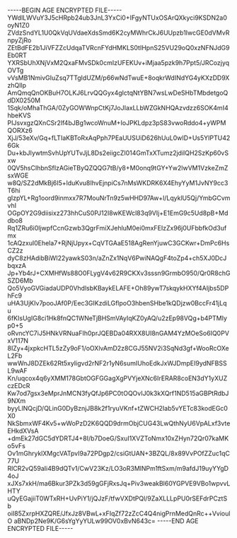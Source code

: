 -----BEGIN AGE ENCRYPTED FILE-----
YWdlLWVuY3J5cHRpb24ub3JnL3YxCi0+IFgyNTUxOSArQXkyci9KSDN2a0oyN1Z0
ZVdzSndYL1U0QkVqUVdaeXdsSmd6K2cyMWhrCkJ6UUpzb1IwcGE0dVMvRnpyZjRo
ZEtBdFE2b1JiVFZZcUdqaTVRcnFYdHMKLS0tIHpnS25VU29oQ0xzNFNJdG9Eb0RT
YXRSbUhXNjVxM2QxaFMvSDk0cmIzUFEKUv+iMjaa5pzk9h7Ppt5/JRCozjyqOVTg
vVsMB1NmivGIuZsq7TTgIdUZM/p66wNdTwuE+8oqkrWdINdYG4yKXzDD9XzhQlIp
AmQmqQnOKBuH7OLKJ6LrvQQGyx4gIctqNtYBN7wsLwDeSHbTMbdetgoQdDX0250M
1Sqk/oMhaThGA/0ZyGOWWnpCtKj7JoJIaxLLbWZGkNHQAzvdzz6SOK4mI4hbeKVS
PIJsvxgzQXnCSr2lf4bJBg1wcoWnuM+IoJPKLdpz3pS83vwoRddo4+yWPMQORXz6
XjJ/53eXv/Gq+fLTIaKBToRxAqPph7PEaUUSUiD626hUuL0wID+Us5YIPTU426Gk
Du+kbJIywtmSvhUpYUTvJjL8Ds2eiigcZI014GmTxXTumz2jdilQH2SzKp60vSxw
0QV5hsCIhbnSfIzAGieTByQZQQG7tB/y8+M0onq9tGY+Yw2lwVM1VzkeZmZsxWGE
w8Q/SZ2dMkBj6I5+lduKvu8IhvEjnpiCs7nMsWKDRK6X4EhyYyM1JvNY9cc3T6hi
gIzpYL+Rg1oord9inmxx7R7MouNrTn9z5wHHD97Aw+l/LqyklU5Qj/YmbGCvmvhI
OGpOY2G9diisixz273hhCuS0PJ12I8wKEWcl83q9VIj+E1EmG9c5Ud8pB+Mddbo8
Rq1ZRu6i0ljwpfCcnGzwb3QgrFmiXJehluM0ei0mxFEIzZx96j0UFbbfkOd3ufmx
1cAQzxul0Ehela7+RjNjUpyx+CqVTGAaE518AgRenYjuwC3GCKwr+DmPc6HsCZ2z
dyC8zHAdibBiWI22yawkS03n/aZnZx1NqV6PwiNAQgF4toZp4+ch5XJ0DcJbqxzA
Jp+Yb4rJ+CXMHfWs88O0FLygV4v62R9CKXv3sssn9GrmbO950/Qr0R8chGSZD6Mb
Qo5VyoGVGiadaUDP0VhdlsbKBaykELAFE+Oh89ywT7skqykHXYf4AIjbs5DPhFc9
uHA3UjKIv7pooJAf0P/Eec3GIKzdiLGflpoO3hbenSHbe1kQDjzw0BccFr41jLqu
6fKIsUgIG8ci1Hk8fnQC1WNeTjBHSmVAyIqKZ0yAQ/u2zEp98VQg+b4PTMIyp0+5
oRvncYC7iJ5HNkVRNuaFIh0prJQEBDa04RXX8UI8nGAM4YzMOeSo6IQ0PVxV117N
8IZy+4jxpkcHTL5zZy9oF1/oOXlvAmD2z8CGJ55NV2i3SqNd3gf+WooRcOXeL2Fb
wwWnJ8DZEk62Rt5xyIigvd2rNF2r1yN6sumIUhoEdkJxWJDmpEI9ydNFBSSL9wAF
Kn/uqcox4q6yXMM178GbtOGFGGagXgPVYjeXNc6IrERAR8coEN3dY1yXUZczEDcR
Kw7od7gsx3eMprJnMCN3fyQfJp6PC0tOQOvIJ0k3kXQrf1ND515aGBPtRdbJ9NXm
byyLlNQcjD/QLinG0DyBznjJB8k2f1ryuVKnf+tZWCH2Iab5vYETc83kodEGc0X0
NkSbmxWF4Kv5+wWoPzD2K6QQD9drmObjCUG43LwQthNyU6VpALxf3vteEHkdXVsA
+dmEk27dGC5dYDRTJ4+8I/b7DoeG/SxuI1XVZToNmx10xZHyn72Qr07kaMKo5vFs
Ov1mGhryklXMgcVATpvI9a72PDgp2/csiGtUAN+3BZQL/8x89VvPOfZZuc1qC77U
RlCR2vQ59aIi4B9dQTv1/CwV23Kz/LO3oR3MlNPm1ftSxm/m9afdJ19uyYYgD4oJ
xJXs7xkH/ma6Bkur3PZk3d59gGFjRxsJq+Piv3weakBl60YGPVE9VBo1wpvvLHTY
uQyEGajiiT0WTxRH+UvPiY1/jQJzF/tfwVXDtPQl/9ZaXLLLpPU0rSEFdrPCztSb
oiI85ZxrpHXZQRE/JfxJz8VBwL+xFIqZf72zZcC4Q4nigPrnMedQnRc++VvioulO
aBNDp2Ne9K/G6sYgYyYULw99OV0xBvN643c=
-----END AGE ENCRYPTED FILE-----

